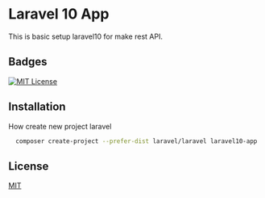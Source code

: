 
# Laravel 10 App

This is basic setup laravel10 for make rest API.


## Badges



[![MIT License](https://img.shields.io/badge/License-MIT-green.svg)](https://choosealicense.com/licenses/mit/)


## Installation

How create new project laravel

```bash
  composer create-project --prefer-dist laravel/laravel laravel10-app

```
    
## License

[MIT](https://choosealicense.com/licenses/mit/)


